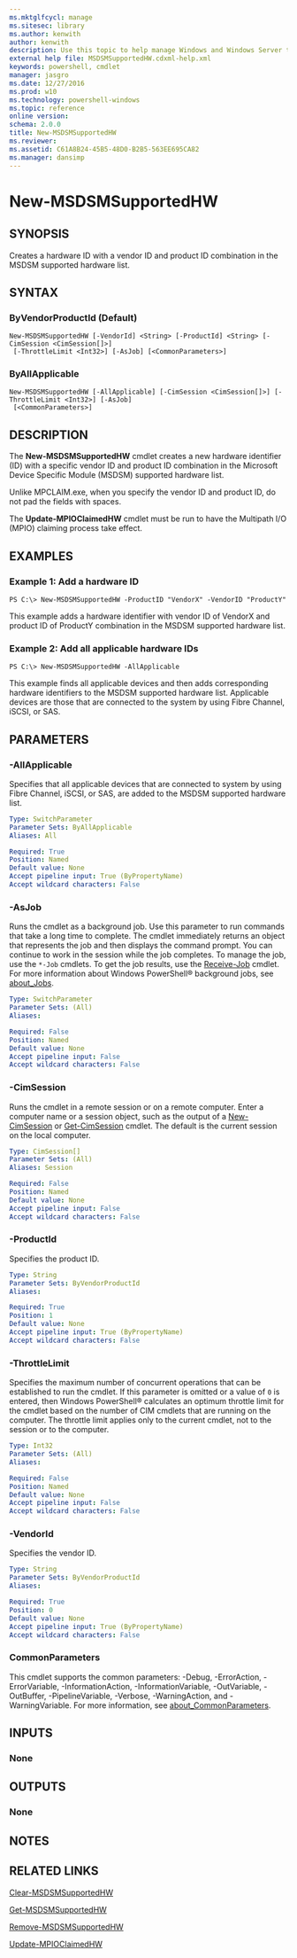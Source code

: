 ```yaml
---
ms.mktglfcycl: manage
ms.sitesec: library
ms.author: kenwith
author: kenwith
description: Use this topic to help manage Windows and Windows Server technologies with Windows PowerShell.
external help file: MSDSMSupportedHW.cdxml-help.xml
keywords: powershell, cmdlet
manager: jasgro
ms.date: 12/27/2016
ms.prod: w10
ms.technology: powershell-windows
ms.topic: reference
online version: 
schema: 2.0.0
title: New-MSDSMSupportedHW
ms.reviewer:
ms.assetid: C61A8B24-45B5-48D0-B2B5-563EE695CA82
ms.manager: dansimp
---
```


# New-MSDSMSupportedHW

## SYNOPSIS
Creates a hardware ID with a vendor ID and product ID combination in the MSDSM supported hardware list.

## SYNTAX

### ByVendorProductId (Default)
```
New-MSDSMSupportedHW [-VendorId] <String> [-ProductId] <String> [-CimSession <CimSession[]>]
 [-ThrottleLimit <Int32>] [-AsJob] [<CommonParameters>]
```

### ByAllApplicable
```
New-MSDSMSupportedHW [-AllApplicable] [-CimSession <CimSession[]>] [-ThrottleLimit <Int32>] [-AsJob]
 [<CommonParameters>]
```

## DESCRIPTION
The **New-MSDSMSupportedHW** cmdlet creates a new hardware identifier (ID) with a specific vendor ID and product ID combination in the Microsoft Device Specific Module (MSDSM) supported hardware list.

Unlike MPCLAIM.exe, when you specify the vendor ID and product ID, do not pad the fields with spaces.

The **Update-MPIOClaimedHW** cmdlet must be run to have the Multipath I/O (MPIO) claiming process take effect.

## EXAMPLES

### Example 1: Add a hardware ID
```
PS C:\> New-MSDSMSupportedHW -ProductID "VendorX" -VendorID "ProductY"
```

This example adds a hardware identifier with vendor ID of VendorX and product ID of ProductY combination in the MSDSM supported hardware list.

### Example 2: Add all applicable hardware IDs
```
PS C:\> New-MSDSMSupportedHW -AllApplicable
```

This example finds all applicable devices and then adds corresponding hardware identifiers to the MSDSM supported hardware list.
Applicable devices are those that are connected to the system by using Fibre Channel, iSCSI, or SAS.

## PARAMETERS

### -AllApplicable
Specifies that all applicable devices that are connected to system by using Fibre Channel, iSCSI, or SAS, are added to the MSDSM supported hardware list.

```yaml
Type: SwitchParameter
Parameter Sets: ByAllApplicable
Aliases: All

Required: True
Position: Named
Default value: None
Accept pipeline input: True (ByPropertyName)
Accept wildcard characters: False
```

### -AsJob
Runs the cmdlet as a background job.
Use this parameter to run commands that take a long time to complete. 
 The cmdlet immediately returns an object that represents the job and then displays the command prompt.
You can continue to work in the session while the job completes.
To manage the job, use the `*-Job` cmdlets.
To get the job results, use the [Receive-Job](http://go.microsoft.com/fwlink/?LinkID=113372) cmdlet. 
 For more information about Windows PowerShell® background jobs, see [about_Jobs](http://go.microsoft.com/fwlink/?LinkID=113251).

```yaml
Type: SwitchParameter
Parameter Sets: (All)
Aliases: 

Required: False
Position: Named
Default value: None
Accept pipeline input: False
Accept wildcard characters: False
```

### -CimSession
Runs the cmdlet in a remote session or on a remote computer.
Enter a computer name or a session object, such as the output of a [New-CimSession](http://go.microsoft.com/fwlink/p/?LinkId=227967) or [Get-CimSession](http://go.microsoft.com/fwlink/p/?LinkId=227966) cmdlet.
The default is the current session on the local computer.

```yaml
Type: CimSession[]
Parameter Sets: (All)
Aliases: Session

Required: False
Position: Named
Default value: None
Accept pipeline input: False
Accept wildcard characters: False
```

### -ProductId
Specifies the product ID.

```yaml
Type: String
Parameter Sets: ByVendorProductId
Aliases: 

Required: True
Position: 1
Default value: None
Accept pipeline input: True (ByPropertyName)
Accept wildcard characters: False
```

### -ThrottleLimit
Specifies the maximum number of concurrent operations that can be established to run the cmdlet.
If this parameter is omitted or a value of `0` is entered, then Windows PowerShell® calculates an optimum throttle limit for the cmdlet based on the number of CIM cmdlets that are running on the computer.
The throttle limit applies only to the current cmdlet, not to the session or to the computer.

```yaml
Type: Int32
Parameter Sets: (All)
Aliases: 

Required: False
Position: Named
Default value: None
Accept pipeline input: False
Accept wildcard characters: False
```

### -VendorId
Specifies the vendor ID.

```yaml
Type: String
Parameter Sets: ByVendorProductId
Aliases: 

Required: True
Position: 0
Default value: None
Accept pipeline input: True (ByPropertyName)
Accept wildcard characters: False
```

### CommonParameters
This cmdlet supports the common parameters: -Debug, -ErrorAction, -ErrorVariable, -InformationAction, -InformationVariable, -OutVariable, -OutBuffer, -PipelineVariable, -Verbose, -WarningAction, and -WarningVariable. For more information, see [about_CommonParameters](http://go.microsoft.com/fwlink/?LinkID=113216).

## INPUTS

### None

## OUTPUTS

### None

## NOTES

## RELATED LINKS

[Clear-MSDSMSupportedHW](./Clear-MSDSMSupportedHW.md)

[Get-MSDSMSupportedHW](./Get-MSDSMSupportedHW.md)

[Remove-MSDSMSupportedHW](./Remove-MSDSMSupportedHW.md)

[Update-MPIOClaimedHW](./Update-MPIOClaimedHW.md)

